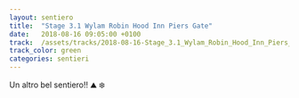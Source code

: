 ```yaml
---
layout: sentiero
title:  "Stage 3.1 Wylam Robin Hood Inn Piers Gate"
date:   2018-08-16 09:05:00 +0100
track:  /assets/tracks/2018-08-16-Stage_3.1_Wylam_Robin_Hood_Inn_Piers_Gate.gpx
track_color: green
categories: sentieri
---
```


Un altro bel sentiero!! :mountain: :snowflake: